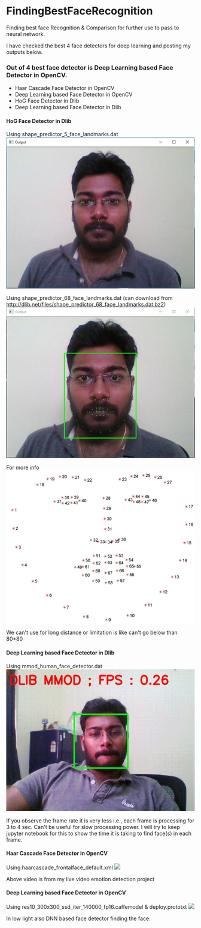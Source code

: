 # FindingBestFaceRecognition
Finding best face Recognition &amp; Comparison for further use to pass to neural network.

I have checked the best 4 face detectors for deep learning and posting my outputs below. 

### Out of 4 best face detector is Deep Learning based Face Detector in OpenCV.

- Haar Cascade Face Detector in OpenCV
- Deep Learning based Face Detector in OpenCV
- HoG Face Detector in Dlib 
- Deep Learning based Face Detector in Dlib


#### HoG Face Detector in Dlib
Using shape_predictor_5_face_landmarks.dat
![](Using_dlib/FivePointsLMDetector.JPG)

Using shape_predictor_68_face_landmarks.dat (can download from http://dlib.net/files/shape_predictor_68_face_landmarks.dat.bz2)
![](Using_dlib/Face28PointsDetector.JPG)

For more info
![](Using_dlib/HogFace68points.jpeg)

We can't use for long distance or limitation is like can't go below than 80*80

#### Deep Learning based Face Detector in Dlib
Using mmod_human_face_detector.dat
![](Using_dlib/outputmmod.gif) 

If you observe the frame rate it is very less i.e., each frame is processing for 3 to 4 sec. Can't be useful for slow processing power. I will try to keep jupyter notebook for this to show the time it is taking to find face(s) in each frame.

#### Haar Cascade Face Detector in OpenCV
Using haarcascade_frontalface_default.xml 
![](OutputGif.gif) 

Above video is from my live video emotion detection project

#### Deep Learning based Face Detector in OpenCV
Using res10_300x300_ssd_iter_140000_fp16.caffemodel & deploy.prototxt
![](OutputDNNLowLight.gif)

In low light also DNN based face detector finding the face.
